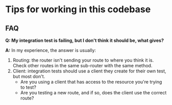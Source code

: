 # Tips for working in this codebase

## FAQ

**Q: My integration test is failing, but I don't think it should be, what gives?**

**A:** In my experience, the answer is usually:
1. Routing: the router isn't sending your route to where you think it is. Check other routes in the same sub-router with the same method.
1. Client: integration tests should use a client they create for their own test, but most don't. 
    - Are you using a client that has access to the resource you're trying to test?
    - Are you testing a new route, and if so, does the client use the correct route?
##

